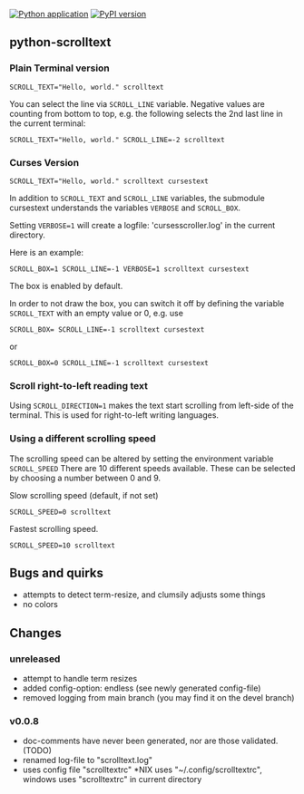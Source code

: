 [![Python application](https://github.com/jimdeekepler/python-scrolltext/actions/workflows/python-app.yml/badge.svg)](https://github.com/jimdeekepler/python-scrolltext/actions/workflows/python-app.yml)
[![PyPI version](https://img.shields.io/pypi/v/scrolltext.svg)](https://pypi.org/project/scrolltext/)


## python-scrolltext

### Plain Terminal version

    SCROLL_TEXT="Hello, world." scrolltext

You can select the line via `SCROLL_LINE` variable. Negative values are counting
from bottom to top, e.g. the following selects the 2nd last line in the current
terminal:

    SCROLL_TEXT="Hello, world." SCROLL_LINE=-2 scrolltext


### Curses Version

    SCROLL_TEXT="Hello, world." scrolltext cursestext

In addition to `SCROLL_TEXT` and `SCROLL_LINE` variables, the submodule cursestext
understands the variables `VERBOSE` and `SCROLL_BOX`.

Setting `VERBOSE=1` will create a logfile: 'cursesscroller.log' in the
current directory.

Here is an example:

    SCROLL_BOX=1 SCROLL_LINE=-1 VERBOSE=1 scrolltext cursestext

The box is enabled by default.

In order to not draw the box, you can switch it off by defining the variable
`SCROLL_TEXT` with an empty value or 0, e.g. use

    SCROLL_BOX= SCROLL_LINE=-1 scrolltext cursestext

or

    SCROLL_BOX=0 SCROLL_LINE=-1 scrolltext cursestext


### Scroll right-to-left reading text

Using `SCROLL_DIRECTION=1` makes the text start scrolling from left-side of the terminal.
This is used for right-to-left writing languages.


### Using a different scrolling speed

The scrolling speed can be altered by setting the environment variable `SCROLL_SPEED`
There are 10 different speeds available. These can be selected by choosing a
number between 0 and 9.

Slow scrolling speed (default, if not set)

    SCROLL_SPEED=0 scrolltext


Fastest scrolling speed.

    SCROLL_SPEED=10 scrolltext


## Bugs and quirks

 - attempts to detect term-resize, and clumsily adjusts some things
 - no colors


## Changes

### unreleased

 - attempt to handle term resizes
 - added config-option: endless  (see newly generated config-file)
 - removed logging from main branch (you may find it on the devel branch)

### v0.0.8

 - doc-comments have never been generated, nor are those validated. (TODO)
 - renamed log-file to "scrolltext.log"
 - uses config file "scrolltextrc"
   \*NIX uses "~/.config/scrolltextrc", windows uses "scrolltextrc" in current directory
